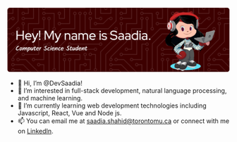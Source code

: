 ![github-header-image.png](https://github.com/DevSaadia/DevSaadia/blob/main/github-header-image.png)



- 👋 Hi, I’m @DevSaadia!
- 👀 I’m interested in full-stack development, natural language processing, and machine learning.
- 🌱 I’m currently learning web development technologies including Javascript, React, Vue and Node js.
- 📫 You can email me at saadia.shahid@torontomu.ca or connect with me on [LinkedIn](https://www.linkedin.com/in/saadia-shahid/).


<!---- - 💞️ I’m looking to collaborate on ...  --->
<!---
DevSaadia/DevSaadia is a ✨ special ✨ repository because its `README.md` (this file) appears on your GitHub profile.
You can ![github-header-image](https://user-images.githubusercontent.com/75495771/204587484-e613b2c3-441e-408a-90a3-fc257c8c089f.png)
click the Preview link to take a look at your changes.
--->
